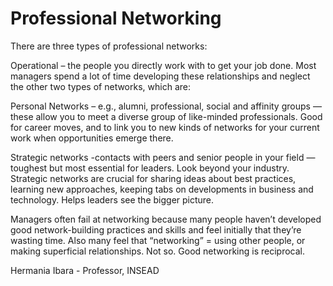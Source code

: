 # Professional Networking

There are three types of professional networks:

Operational – the people you directly work with to get your job done. Most managers spend a lot of time developing these relationships and neglect the other two types of networks, which are:

Personal Networks – e.g., alumni, professional, social and affinity groups — these allow you to meet a diverse group of like-minded professionals. Good for career moves, and to link you to new kinds of networks for your current work when opportunities emerge there.

Strategic networks -contacts with peers and senior people in your field — toughest but most essential for leaders. Look beyond your industry. Strategic networks are crucial for sharing ideas about best practices, learning new approaches, keeping tabs on developments in business and technology. Helps leaders see the bigger picture.

Managers often fail at networking because many people haven’t developed good network-building practices and skills and feel initially that they’re wasting time. Also many feel that “networking” = using other people, or making superficial relationships.  Not so.  Good networking is reciprocal.

Hermania Ibara - Professor, INSEAD

